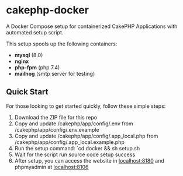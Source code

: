 # cakephp-docker
A Docker Compose setup for containerized CakePHP Applications with automated setup script.

This setup spools up the following containers:

* **mysql** (8.0)
* **nginx** 
* **php-fpm** (php 7.4)
* **mailhog** (smtp server for testing)

## Quick Start

For those looking to get started quickly, follow these simple steps:

1. Download the ZIP file for this repo
2. Copy and update /cakephp/app/config/.env from /cakephp/app/config/.env.example
3. Copy and update /cakephp/app/config/.app_local.php from /cakephp/app/config/.app_local.example.php
4. Run the setup command: `cd docker && sh setup.sh
5. Wait for the script run source code setup success
6. After setup, you can access the website in [localhost:8180](http://localhost:8180/) and phpmyadmin at [localhost:8106](http://localhost:8106/)
